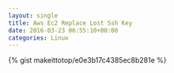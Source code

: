 ```yaml
---
layout: single                                                                                                              
title: Aws Ec2 Replace Lost Ssh Key                                                                                                                       
date: 2016-03-23 06:55:10+00:00                                                                                                                        
categories: Linux                                                                                                                
---                                                                                                                              
```


{% gist makeittotop/e0e3b17c4385ec8b281e %}                                                                                                           

